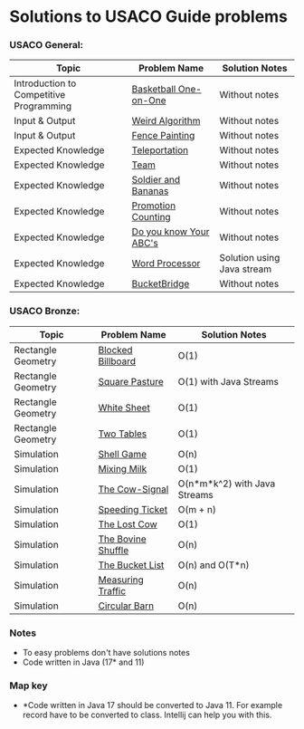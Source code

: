 # Solutions to USACO Guide problems


### USACO General:
| Topic                                   | Problem Name                       | Solution Notes             |
|-----------------------------------------|------------------------------------|----------------------------|
| Introduction to Competitive Programming | [Basketball One-on-One][BaskOoO]   | Without notes              |
| Input & Output                          | [Weird Algorithm][WeiAlg]          | Without notes              |
| Input & Output                          | [Fence Painting][FenceP]           | Without notes              |
| Expected Knowledge                      | [Teleportation][Telep]             | Without notes              |
| Expected Knowledge                      | [Team][TeamEx]                     | Without notes              |
| Expected Knowledge                      | [Soldier and Bananas][SoldierAB]   | Without notes              |
| Expected Knowledge                      | [Promotion Counting][PromC]        | Without notes              |
| Expected Knowledge                      | [Do you know Your ABC's][DoYKYABC] | Without notes              |
| Expected Knowledge                      | [Word Processor][WordPro]          | Solution using Java stream |
| Expected Knowledge                      | [BucketBridge][BucketB]            | Without notes              |

[BaskOoO]: src/general/BasketBallOneOnOne.java
[WeiAlg]: src/general/WeirdAlgorithm.java
[FenceP]: src/general/FencePainting.java
[FenceP]: src/general/FencePainting.java
[Telep]: src/general/Teleportation.java
[TeamEx]: src/general/Team.java
[SoldierAB]: src/general/SoldierAndBananas.java
[PromC]: src/general/PromotionCounting.java
[DoYKYABC]: src/general/DoYouKnowYourABCs.java
[WordPro]: src/general/WordProcessor.java
[BucketB]: src/general/BucketBridge.java

### USACO Bronze:
| Topic              | Problem Name                           | Solution Notes                 |
|--------------------|----------------------------------------|--------------------------------|
| Rectangle Geometry | [Blocked Billboard][BlockedB]          | O(1)                           |
| Rectangle Geometry | [Square Pasture][SquarePas]            | O(1) with Java Streams         |
| Rectangle Geometry | [White Sheet][WhiteSheet]              | O(1)                           |
| Rectangle Geometry | [Two Tables][TwoTables]                | O(1)                           |
 | Simulation         | [Shell Game][ShellGame]                | O(n)                           |
| Simulation         | [Mixing Milk][MixingMilk]              | O(1)                           |
| Simulation         | [The Cow-Signal][TheCowSignal]         | O(n\*m\*k^2) with Java Streams |
| Simulation         | [Speeding Ticket][SpeedingTicket]      | O(m + n)                       |
| Simulation         | [The Lost Cow][TheLostCow]             | O(1)                           |
| Simulation         | [The Bovine Shuffle][TheBovineShuffle] | O(n)                           |
| Simulation         | [The Bucket List][TheBucketList]       | O(n) and O(T*n)                |
| Simulation         | [Measuring Traffic][MeasuringTraffic]  | O(n)                           |
| Simulation         | [Circular Barn][CircularBarn]          | O(n)                           |


[BlockedB]: src/bronze/BlockedBillboard.java
[SquarePas]: src/bronze/SquarePasture.java
[WhiteSheet]: src/bronze/WhiteSheet.java
[TwoTables]: src/bronze/TwoTables.java
[ShellGame]: src/bronze/ShellGame.java
[MixingMilk]:src/bronze/MixingMilk.java
[TheCowSignal]:src/bronze/TheCowSignal.java
[SpeedingTicket]:src/bronze/SpeedingTicket.java
[TheLostCow]:src/bronze/TheLostCow.java
[TheBovineShuffle]:src/bronze/TheBovineShuffle.java
[TheBucketList]:src/bronze/TheBucketList.java
[MeasuringTraffic]:src/bronze/MeasuringTraffic.java
[CircularBarn]:src/bronze/CircularBarn.java

### Notes
* To easy problems don't have solutions notes
*  Code written in Java (17* and 11)
### Map key
* \*Code written in Java 17 should be converted to Java 11. For example record have to be converted to class. Intellij can help you with this.
